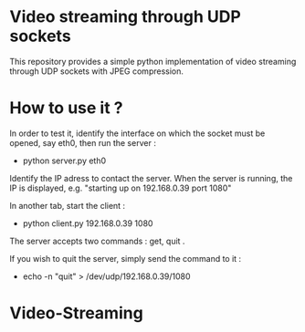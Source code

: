 # Video streaming through UDP sockets

This repository provides a simple python implementation of video streaming through UDP sockets with JPEG compression.

# How to use it ?

In order to test it, identify the interface on which the socket must be opened, say eth0, then run the server :

- python server.py eth0

Identify the IP adress to contact the server. When the server is running, the IP is displayed, e.g. 
"starting up on 192.168.0.39 port 1080"

In another tab, start the client :

- python client.py 192.168.0.39 1080

The server accepts two commands : get, quit .

If you wish to quit the server, simply send the command to it :

- echo -n "quit" > /dev/udp/192.168.0.39/1080
# Video-Streaming
